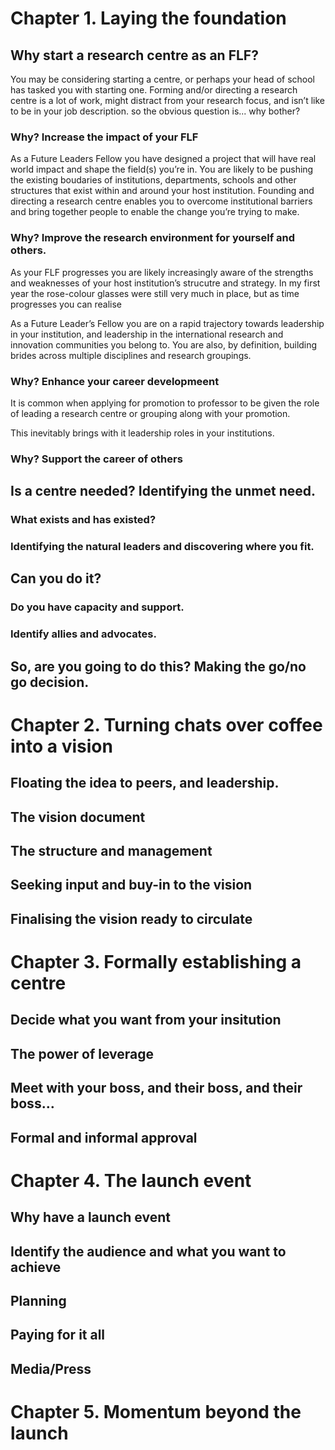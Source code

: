 # Chapter 1. Laying the foundation

## Why start a research centre as an FLF?

You may be considering starting a centre, or perhaps your head of school has tasked you with starting one. Forming and/or directing a research centre is a lot of work, might distract from your research focus, and isn’t like to be in your job description. so the obvious question is... why bother?

### Why? Increase the impact of your FLF

As a Future Leaders Fellow you have designed a project that will have real world impact and shape the field(s) you’re in. You are likely to be pushing the existing boudaries of institutions, departments, schools and other structures that exist within and around your host institution. Founding and directing a research centre enables you to overcome institutional barriers and bring together people to enable the change you’re trying to make. 

### Why? Improve the research environment for yourself and others.

As your FLF progresses you are likely increasingly aware of the strengths and weaknesses of your host institution’s strucutre and strategy. In my first year the rose-colour glasses were still very much in place, but as time progresses you can realise

As a Future Leader’s Fellow you are on a rapid trajectory towards leadership in your institution, and leadership in the international research and innovation communities you belong to. You are also, by definition, building brides across multiple disciplines and research groupings. 

### Why? Enhance your career developmeent

It is common when applying for promotion to professor to be given the role of leading a research centre or grouping along with your promotion. 

This inevitably brings with it leadership roles in your institutions.

### Why? Support the career of others

## Is a centre needed? Identifying the unmet need.

### What exists and has existed?

### Identifying the natural leaders and discovering where you fit.

## Can you do it? 

### Do you have capacity and support.

### Identify allies and advocates.

## So, are you going to do this? Making the go/no go decision.

# Chapter 2. Turning chats over coffee into a vision

## Floating the idea to peers, and leadership.

## The vision document

## The structure and management

## Seeking input and buy-in to the vision

## Finalising the vision ready to circulate

# Chapter 3. Formally establishing a centre

## Decide what you want from your insitution

## The power of leverage

## Meet with your boss, and their boss, and their boss…

## Formal and informal approval

# Chapter 4. The launch event

## Why have a launch event

## Identify the audience and what you want to achieve

## Planning

## Paying for it all

## Media/Press

# Chapter 5. Momentum beyond the launch

## 
